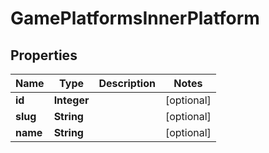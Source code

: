 

# GamePlatformsInnerPlatform


## Properties

| Name | Type | Description | Notes |
|------------ | ------------- | ------------- | -------------|
|**id** | **Integer** |  |  [optional] |
|**slug** | **String** |  |  [optional] |
|**name** | **String** |  |  [optional] |



